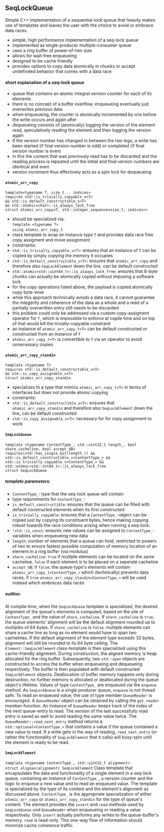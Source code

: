 ## SeqLockQueue

Simple C++ implementation of a sequential-lock queue that heavily makes use of templates and leaves the user with the choice to avoid or embrace data races.

- simple, high performance implementation of a seq-lock queue
- implemented as single-producer multiple-consumer queue
- uses a ring buffer of power-of-two size
- allows for wait-free enqueueing
- designed to be cache friendly
- provides options to copy data atomically in chunks or accept undefinded behavior that comes with a data race

#### short explanation of a seq-lock queue
- queue that contains an atomic integral version counter for each of its elements
- there is no concept of a buffer overflow, enqueueing eventually just overwrites previous data
- when enqueueing, the counter is atomically incremented by one before the write occurs and again after
- dequeueing consists of (atomically) logging the version of the element read, speculatively reading the element and then logging the version again
- if the version number has changed in between the two logs, a write has been started (if final version number is odd) or completed (if final version number is even)
- in this the content that was previously read has to be discarded and the reading process is repeated until the initial and final version numbers are identical and even
- version increment thus effectively acts as a spin lock for dequeueing

#### `atomic_arr_copy`
`template<typename T, size_t... indices>`<br>
`requires std::is_trivially_copyable_v<T>`<br>
`&& std::is_default_constructible_v<T>`<br>
`&& std::atomic<char>::is_always_lock_free`<br>
`struct atomic_arr_copy<T, std::integer_sequence<size_t, indices>>`
- should be specialized via:<br>
`template <typename T>`<br>
`using atomic_arr_copy_t`
- class template to wrap an instance type `T` and provides data race free copy assigment and move assignment
- constraints:
-  `std::is_trivially_copyable_v<T>`: ensures that an instance of `T` can be copied by simply copying the memory it occupies
-  `std::is_default_constructible_v<T>`: ensures that `atomic_arr_copy` and therefore also `SeqLockElement` down the line, can be default constructed
-  `std::atomic<std::uint64_t>::is_always_lock_free`: ensures that 8-byte chunks can actually be atomically copied without imposing a software lock
- for the copy operations listed above, the payload is copied atomically copy byte-wise
- while this approach technically avoids a data race, it cannot guarantee the integerity and coherence of the data as a whole and a read of a partially overwritten entry still needs to be discarded
- this problem could only be addressed via a custom copy-assigment operator for `T`, which is impossible to enforce at copile time and on top of that would kill the trivially-copyable constraint
- an instance of `atomic_arr_copy_t<T>` can be default constructed or constructed from an instance of `T`
- `atomic_arr_copy_t<T>` is convertible to `T` via an operator to avoid unnecessary copies

#### `atomic_arr_copy_standin`
`template <typename T>`<br>
`requires std::is_default_constructible_v<T>`<br>
`&& std::is_copy_assignable_v<T>`<br>
`struct atomic_arr_copy_standin`
- specializes to a type that mimics `atomic_arr_copy_t<T>` in terms of interfaces but does not provide atomic copying
- constraints:
-  `std::is_default_constructible_v<T>`: ensures that `atomic_arr_copy_standin` and therefore also `SeqLockElement` down the line, can be default constructed
-  `std::is_copy_assignable_v<T>`: necessary for for copy assignment to work

#### `SeqLockQueue`
`template <typename ContentType_, std::uint32_t length_, bool share_cacheline, bool accept_UB>`<br>
  `requires(std::has_single_bit(length_)) &&`<br>
  `std::is_default_constructible_v<ContentType_> &&`<br>
  `std::is_trivially_copyable_v<ContentType_> &&`<br>
  `std::atomic<std::int64_t>::is_always_lock_free`<br>
`struct SeqLockQueue`
##### template parameters:
- `ContentType_`: type that the seq-lock queue will contain
- type requirements for `ContentType_`:
-  `is_default_constructible`: ensures that the queue can be filled with default constructed elements when its first constructed
-  `is_trivially_copyable`: ensures that a `ContentType_`-object can be copied just by copying its constituent bytes, hence making copying robust towards the race conditions arising when running a seq-lock.
-  `!std::is_const`: ensures new values can be assigned to `ContentType_`-variables when enqueueing new data
- `length`: number of elements that a queue can hold, restricted to powers of two to ensure fastest possible computation of memory location of an element in a ring buffer (via modulus)
- `share_cacheline`: `true` if multiple elements can be located on the same cacheline, `false` if each element is to be placed on a seperate cacheline
- `accept_UB`: if `false`, the queue-type's elements will contain `atomic_arr_copy_t<ContentType_>` which (technically) prevents data races, if `true` `atomic_arr_copy_standin<ContentType_>` will be used instead which embraces data races
##### outline:
At compile time, when the `SeqLockQueue` template is specialized, the desired alignment of the queue's elements is computed, based on the site of `ContentType_` and the value of `share_cacheline`. If `share_cacheline` is `true`, the queue elements' alignment will be the default alignment rounded up to multiples of 64 bytes. If `share_cacheline` is `false`, multiple elements can share a cache line as long as no element would have to span two cachelines. If the default alignment of the element type exceeds 32 bytes, alignment will still be rounded to its 64 byte ceiling. The `Element::SeqLockElement` class-template is then specialized using this cache-friendly alignment.
During construction, the aligned memory is heap allocated for the ring buffer. Subsequently, two `std::span` objects are constructed to access the buffer when enqueueing and dequeueing respectively. The buffer is then populated with default constructed `SeqLockElement` objects. Deallocation of buffer memory happens only during destruction, no further memory is allocated or deallocated during the queue object's lifetime.
Values of type `ContentType_` are enqueued via the `enqueue` method. As `SeqLockQueue` is a single producer queue, `enqueue` is not thread safe.
To read an enqueued value, the use of type member `QueueReader` is encouraged. A `QueueReader` object can be obtained by calling the `get_reader` member-function. An instance of `QueueReader` keeps track of the index of the next queue-entry to read. The version of the last successfully read entry is saved as well to avoid reading the same value twice. The `QueueReader::read_next_entry` method returns a `std::optional<ContentType_>` that contains a value if the queue contained a new value to read. If a write gets in the way of reading, `read_next_entry` (or rather the functionality of `SeqLockElement` that it calls) will busy-spin until the element is ready to be read.
#### `SeqLockElement`
`template <typename ContentType_, std::uint32_t alignment>`<br>
`struct alignas(alignment) SeqLockElement`
Class template that encapsulates the data and functionality of a single element in a seq-lock queue, containing an instance of `ContentType_`, a version counter and the logic to enqueue a new value and to read an enqueued value.
The template is specialized by the type of its content and the element's alignment as discussed above.
`ContentType_` is the appropriate specialization of either `atomic_arr_copy` or `atomic_arr_copy_standin` for the type of queue's content.
The element provides the `insert` and `read` methods used by `SeqLockQueue` und `QueueReader` when enqueueing or reading a value respectively. Only `insert` actually performs any writes to the queue-buffer's memory. `read` is read-only. This one-way flow of information should minimize cache coherence traffic.
